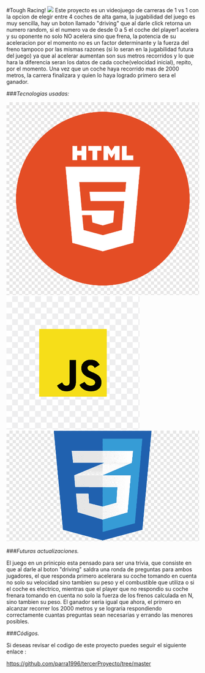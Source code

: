 #Tough Racing!
![](https://w7.pngwing.com/pngs/716/399/png-transparent-dominic-toretto-brian-o-conner-mia-toretto-the-fast-and-the-furious-film-vin-diesel.png)
Este proyecto es un videojuego de carreras de 1 vs 1 con la opcion de elegir entre 4 coches de alta gama, la jugabilidad del juego es muy sencilla, hay un boton llamado "driving" que al darle click retorna un numero random, si el numero va de desde 0 a 5 el coche del player1 acelera y su oponente no solo NO acelera sino que frena, la potencia de su aceleracion por el momento no es un factor determinante y la fuerza del freno tampoco por las mismas razones (si lo seran en la jugabilidad futura del juego) ya que al acelerar aumentan son sus metros recorridos y lo que hara la diferencia seran los datos de cada coche(velocidad inicial), repito, por el momento. Una vez que un coche haya recorrido mas de 2000 metros, la carrera finalizara y quien lo haya logrado primero sera el ganador.

###*Tecnologias usadas:* 

![](IMG\html5.png)
![](IMG\js.png)
![](IMG\css.png)


###*Futuras actualizaciones.*

El juego en un prinicpio esta pensado para ser una trivia, que consiste en que al darle al boton "driving" saldra una ronda de preguntas para ambos jugadores, el que responda primero acelerara su coche tomando en cuenta no solo su velocidad sino tambien su peso y el combustible que utiliza o si el coche es electrico, mientras que el player que no respondio su coche frenara tomando en cuenta no solo la fuerza de los frenos calculada en N, sino tambien su peso. El ganador seria igual que ahora, el primero en alcanzar recorrer los 2000 metros y se lograria respondiendo correctamente cuantas preguntas sean necesarias y errando las menores posibles.

###*Códigos.*

Si deseas revisar el codigo de este proyecto puedes seguir el siguiente enlace :

https://github.com/parra1996/tercerProyecto/tree/master
